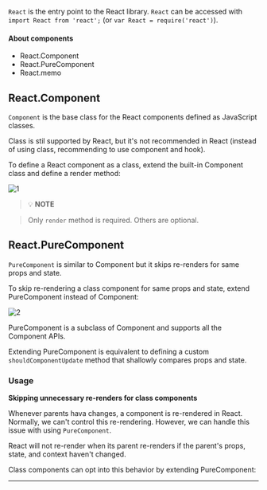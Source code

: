 `React` is the entry point to the React library. `React` can be accessed with `import React from 'react';` (or `var React = require('react')`).

#### About components

- React.Component
- React.PureComponent
- React.memo

## React.Component

`Component` is the base class for the React components defined as JavaScript classes.

Class is stil supported by React, but it's not recommended in React (instead of using class, recommending to use component and hook).

To define a React component as a class, extend the built-in Component class and define a render method:

![1](https://github.com/jinscodes/Blog_nextJS/assets/87598134/016f1915-cabe-477e-a854-c392f1cc8831)

> 💡 **NOTE**

> Only `render` method is required. Others are optional.

## React.PureComponent

`PureComponent` is similar to Component but it skips re-renders for same props and state.

To skip re-rendering a class component for same props and state, extend PureComponent instead of Component:

![2](https://github.com/jinscodes/Blog_nextJS/assets/87598134/891d92d9-6233-4692-b83d-96d628b4dd2a)

PureComponent is a subclass of Component and supports all the Component APIs.

Extending PureComponent is equivalent to defining a custom `shouldComponentUpdate` method that shallowly compares props and state.

### Usage

**Skipping unnecessary re-renders for class components**

Whenever parents hava changes, a component is re-rendered in React. Normally, we can't control this re-rendering. However, we can handle this issue with using `PureComponent`.

React will not re-render when its parent re-renders if the parent's props, state, and context haven't changed.

Class components can opt into this behavior by extending PureComponent:

---

[](https://react.dev/reference/react/Component)

[](https://legacy.reactjs.org/docs/react-api.html#reactpurecomponent)

[](https://legacy.reactjs.org/docs/react-api.html#reactcomponent)
